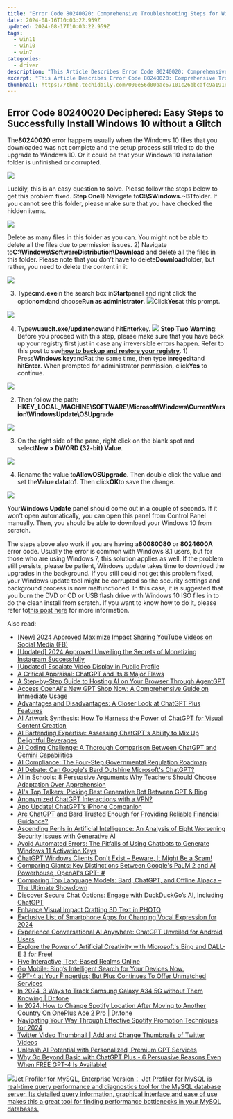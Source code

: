 ```yaml
---
title: "Error Code 80240020: Comprehensive Troubleshooting Steps for Windows 10 Installation Issues Resolved!"
date: 2024-08-16T10:03:22.959Z
updated: 2024-08-17T10:03:22.959Z
tags:
  - win11
  - win10
  - win7
categories:
  - driver
description: "This Article Describes Error Code 80240020: Comprehensive Troubleshooting Steps for Windows 10 Installation Issues Resolved!"
excerpt: "This Article Describes Error Code 80240020: Comprehensive Troubleshooting Steps for Windows 10 Installation Issues Resolved!"
thumbnail: https://thmb.techidaily.com/000e56d00bac67101c26bbcafc9a191ee8cdd264920caaf7cb5a4bce74372cb0.jpg
---
```


## Error Code 80240020 Deciphered: Easy Steps to Successfully Install Windows 10 without a Glitch

The**80240020** error happens usually when the Windows 10 files that you downloaded was not complete and the setup process still tried to do the upgrade to Windows 10\. Or it could be that your Windows 10 installation folder is unfinished or corrupted.

![](https://images.drivereasy.com/wp-content/uploads/2016/08/error-code-80240020.jpg)

Luckily, this is an easy question to solve. Please follow the steps below to get this problem fixed. **Step One**1) Navigate to**C:\\$Windows.\~BT**folder. If you cannot see this folder, please make sure that you have checked the hidden items.

![](https://images.drivereasy.com/wp-content/uploads/2016/08/windows-bt-600x427.jpg)

Delete as many files in this folder as you can. You might not be able to delete all the files due to permission issues. 2) Navigate to**C:\\Windows\\SoftwareDistribution\\Download** and delete all the files in this folder. Please note that you don’t have to delete**Download**folder, but rather, you need to delete the content in it.

![](https://images.drivereasy.com/wp-content/uploads/2016/08/softwaredistributiondownload.jpg)

3) Type**cmd.exe**in the search box in**Start**panel and right click the option**cmd**and choose**Run as administrator**. ![](https://images.drivereasy.com/wp-content/uploads/2016/08/run-as-administrator.jpg)Click**Yes**at this prompt.

![](https://images.drivereasy.com/wp-content/uploads/2016/08/uac-command-processor.jpg)

4) Type**wuauclt.exe/updatenow**and hit**Enter**key. ![](https://images.drivereasy.com/wp-content/uploads/2016/08/img_57b5394edbd33.png) **Step Two** **Warning**: Before you proceed with this step, please make sure that you have back up your registry first just in case any irreversible errors happen. Refer to this post to see[**how to backup and restore your registry**](https://tools.techidaily.com/drivereasy/download/). 1) Press**Windows key**and**R**at the same time, then type in**regedit**and hit**Enter**. When prompted for administrator permission, click**Yes** to continue.

![](https://images.drivereasy.com/wp-content/uploads/2016/10/regedit.png)

2) Then follow the path:   **HKEY\_LOCAL\_MACHINE\\SOFTWARE\\Microsoft\\Windows\\CurrentVersion\\WindowsUpdate\\OSUpgrade**

![](https://images.drivereasy.com/wp-content/uploads/2016/10/hkey_local_machinesoftwaremicrosoftwindowscurrentversionwindowsupdateosupgrade-600x394.jpg)

3) On the right side of the pane, right click on the blank spot and select**New > DWORD (32-bit) Value**.

![](https://images.drivereasy.com/wp-content/uploads/2016/10/new-dword-32-bit-value-600x396.jpg)

4) Rename the value to**AllowOSUpgrade**. Then double click the value and set the**Value data**to**1**. Then click**OK**to save the change.

![](https://images.drivereasy.com/wp-content/uploads/2016/10/img_58140207aba43-600x394.jpg)

 Your**Windows Update** panel should come out in a couple of seconds. If it won’t open automatically, you can open this panel from Control Panel manually. Then, you should be able to download your Windows 10 from scratch.

The steps above also work if you are having a**80080080** or **8024600A**  error code. Usually the error is common with Windows 8.1 users, but for those who are using Windows 7, this solution applies as well. If the problem still persists, please be patient, Windows update takes time to download the upgrades in the background. If you still could not get this problem fixed, your Windows update tool might be corrupted so the security settings and background process is now malfunctioned. In this case, it is suggested that you burn the DVD or CD or USB flash drive with Windows 10 ISO files in to do the clean install from scratch. If you want to know how to do it, please refer to[this post here](https://tools.techidaily.com/drivereasy/download/) for more information.

<ins class="adsbygoogle"
     style="display:block"
     data-ad-format="autorelaxed"
     data-ad-client="ca-pub-7571918770474297"
     data-ad-slot="1223367746"></ins>



<ins class="adsbygoogle"
     style="display:block"
     data-ad-client="ca-pub-7571918770474297"
     data-ad-slot="8358498916"
     data-ad-format="auto"
     data-full-width-responsive="true"></ins>

<span class="atpl-alsoreadstyle">Also read:</span>
<div><ul>
<li><a href="https://youtube-docs.techidaily.com/024-approved-maximize-impact-sharing-youtube-videos-on-social-media-fb/"><u>[New] 2024 Approved  Maximize Impact  Sharing YouTube Videos on Social Media (FB)</u></a></li>
<li><a href="https://instagram-video-recordings.techidaily.com/updated-2024-approved-unveiling-the-secrets-of-monetizing-instagram-successfully/"><u>[Updated] 2024 Approved  Unveiling the Secrets of Monetizing Instagram Successfully</u></a></li>
<li><a href="https://facebook-videos.techidaily.com/updated-escalate-video-display-in-public-profile/"><u>[Updated] Escalate Video Display in Public Profile</u></a></li>
<li><a href="https://tech-haven.techidaily.com/a-critical-appraisal-chatgpt-and-its-8-major-flaws/"><u>A Critical Appraisal: ChatGPT and Its 8 Major Flaws</u></a></li>
<li><a href="https://tech-haven.techidaily.com/a-step-by-step-guide-to-hosting-ai-on-your-browser-through-agentgpt/"><u>A Step-by-Step Guide to Hosting AI on Your Browser Through AgentGPT</u></a></li>
<li><a href="https://tech-haven.techidaily.com/access-openais-new-gpt-shop-now-a-comprehensive-guide-on-immediate-usage/"><u>Access OpenAI's New GPT Shop Now: A Comprehensive Guide on Immediate Usage</u></a></li>
<li><a href="https://tech-haven.techidaily.com/advantages-and-disadvantages-a-closer-look-at-chatgpt-plus-features/"><u>Advantages and Disadvantages: A Closer Look at ChatGPT Plus Features</u></a></li>
<li><a href="https://tech-haven.techidaily.com/ai-artwork-synthesis-how-to-harness-the-power-of-chatgpt-for-visual-content-creation/"><u>AI Artwork Synthesis: How To Harness the Power of ChatGPT for Visual Content Creation</u></a></li>
<li><a href="https://tech-haven.techidaily.com/ai-bartending-expertise-assessing-chatgpts-ability-to-mix-up-delightful-beverages/"><u>AI Bartending Expertise: Assessing ChatGPT's Ability to Mix Up Delightful Beverages</u></a></li>
<li><a href="https://tech-haven.techidaily.com/ai-coding-challenge-a-thorough-comparison-between-chatgpt-and-gemini-capabilities/"><u>AI Coding Challenge: A Thorough Comparison Between ChatGPT and Gemini Capabilities</u></a></li>
<li><a href="https://tech-haven.techidaily.com/ai-compliance-the-four-step-governmental-regulation-roadmap/"><u>AI Compliance: The Four-Step Governmental Regulation Roadmap</u></a></li>
<li><a href="https://tech-haven.techidaily.com/ai-debate-can-googles-bard-outshine-microsofts-chatgpt/"><u>AI Debate: Can Google's Bard Outshine Microsoft's ChatGPT?</u></a></li>
<li><a href="https://tech-haven.techidaily.com/ai-in-schools-8-persuasive-arguments-why-teachers-should-choose-adaptation-over-apprehension/"><u>AI in Schools: 8 Persuasive Arguments Why Teachers Should Choose Adaptation Over Apprehension</u></a></li>
<li><a href="https://tech-haven.techidaily.com/ais-top-talkers-picking-best-generative-bot-between-gpt-and-bing/"><u>AI's Top Talkers: Picking Best Generative Bot Between GPT & Bing</u></a></li>
<li><a href="https://tech-haven.techidaily.com/anonymized-chatgpt-interactions-with-a-vpn/"><u>Anonymized ChatGPT Interactions with a VPN?</u></a></li>
<li><a href="https://tech-haven.techidaily.com/app-update-chatgpts-iphone-companion/"><u>App Update! ChatGPT's iPhone Companion</u></a></li>
<li><a href="https://tech-haven.techidaily.com/are-chatgpt-and-bard-trusted-enough-for-providing-reliable-financial-guidance/"><u>Are ChatGPT and Bard Trusted Enough for Providing Reliable Financial Guidance?</u></a></li>
<li><a href="https://tech-haven.techidaily.com/ascending-perils-in-artificial-intelligence-an-analysis-of-eight-worsening-security-issues-with-generative-ai/"><u>Ascending Perils in Artificial Intelligence: An Analysis of Eight Worsening Security Issues with Generative AI</u></a></li>
<li><a href="https://tech-haven.techidaily.com/avoid-automated-errors-the-pitfalls-of-using-chatbots-to-generate-windows-11-activation-keys/"><u>Avoid Automated Errors: The Pitfalls of Using Chatbots to Generate Windows 11 Activation Keys</u></a></li>
<li><a href="https://tech-haven.techidaily.com/1721830646947-chatgpt-windows-clients-dont-exist-beware-it-might-be-a-scam/"><u>ChatGPT Windows Clients Don't Exist – Beware, It Might Be a Scam!</u></a></li>
<li><a href="https://tech-haven.techidaily.com/1721927545916-comparing-giants-key-distinctions-between-googles-palm-2-and-ai-powerhouse-openais-gpt/"><u>Comparing Giants: Key Distinctions Between Google's PaLM 2 and AI Powerhouse, OpenAI's GPT- #</u></a></li>
<li><a href="https://tech-haven.techidaily.com/1722094085655-comparing-top-language-models-bard-chatgpt-and-offline-alpaca-the-ultimate-showdown/"><u>Comparing Top Language Models: Bard, ChatGPT, and Offline Alpaca – The Ultimate Showdown</u></a></li>
<li><a href="https://tech-haven.techidaily.com/1721955235580-discover-secure-chat-options-engage-with-duckduckgos-ai-including-chatgpt/"><u>Discover Secure Chat Options: Engage with DuckDuckGo’s AI, Including ChatGPT</u></a></li>
<li><a href="https://extra-lessons.techidaily.com/enhance-visual-impact-crafting-3d-text-in-photo/"><u>Enhance Visual Impact  Crafting 3D Text in PHOTO</u></a></li>
<li><a href="https://visual-screen-recording.techidaily.com/exclusive-list-of-smartphone-apps-for-changing-vocal-expression-for-2024/"><u>Exclusive List of Smartphone Apps for Changing Vocal Expression for 2024</u></a></li>
<li><a href="https://tech-haven.techidaily.com/1722173912885-experience-conversational-ai-anywhere-chatgpt-unveiled-for-android-users/"><u>Experience Conversational AI Anywhere: ChatGPT Unveiled for Android Users</u></a></li>
<li><a href="https://tech-haven.techidaily.com/1722186874877-explore-the-power-of-artificial-creativity-with-microsofts-bing-and-dall-e-3-for-free/"><u>Explore the Power of Artificial Creativity with Microsoft's Bing and DALL-E 3 for Free!</u></a></li>
<li><a href="https://games-able.techidaily.com/five-interactive-text-based-realms-online/"><u>Five Interactive, Text-Based Realms Online</u></a></li>
<li><a href="https://tech-haven.techidaily.com/1721952860178-go-mobile-bings-intelligent-search-for-your-devices-now/"><u>Go Mobile: Bing’s Intelligent Search for Your Devices Now.</u></a></li>
<li><a href="https://tech-haven.techidaily.com/1722006527871-gpt-4-at-your-fingertips-but-plus-continues-to-offer-unmatched-services/"><u>GPT-4 at Your Fingertips; But Plus Continues To Offer Unmatched Services</u></a></li>
<li><a href="https://android-location-track.techidaily.com/in-2024-3-ways-to-track-samsung-galaxy-a34-5g-without-them-knowing-drfone-by-drfone-virtual-android/"><u>In 2024, 3 Ways to Track Samsung Galaxy A34 5G without Them Knowing | Dr.fone</u></a></li>
<li><a href="https://review-topics.techidaily.com/in-2024-how-to-change-spotify-location-after-moving-to-another-country-on-oneplus-ace-2-pro-drfone-by-drfone-virtual-android/"><u>In 2024, How to Change Spotify Location After Moving to Another Country On OnePlus Ace 2 Pro | Dr.fone</u></a></li>
<li><a href="https://extra-support.techidaily.com/navigating-your-way-through-effective-spotify-promotion-techniques-for-2024/"><u>Navigating Your Way Through Effective Spotify Promotion Techniques for 2024</u></a></li>
<li><a href="https://twitter-videos.techidaily.com/twitter-video-thumbnail-add-and-change-thumbnails-of-twitter-videos/"><u>Twitter Video Thumbnail | Add and Change Thumbnails of Twitter Videos</u></a></li>
<li><a href="https://tech-haven.techidaily.com/1722030417409-unleash-ai-potential-with-personalized-premium-gpt-services/"><u>Unleash AI Potential with Personalized, Premium GPT Services</u></a></li>
<li><a href="https://tech-haven.techidaily.com/1722024172760-why-go-beyond-basic-with-chatgpt-plus-6-persuasive-reasons-even-when-free-gpt-4-is-available/"><u>Why Go Beyond Basic with ChatGPT Plus - 6 Persuasive Reasons Even When FREE GPT-4 Is Available!</u></a></li>
</ul></div>

<!-- affiliate ads begin -->
<a href="https://secure.2checkout.com/order/checkout.php?PRODS=4576829&QTY=1&AFFILIATE=108875&CART=1"><img src="https://secure.avangate.com/images/merchant/9e740b84bb48a64dde25061566299467/products/copy_1_jp_box_big.png" border="0">Jet Profiler for MySQL, Enterprise Version： Jet Profiler for MySQL is real-time query performance and diagnostics tool for the MySQL database server. Its detailed query information, graphical interface and ease of use makes this a great tool for finding performance bottlenecks in your MySQL databases. </a>
<!-- affiliate ads end -->